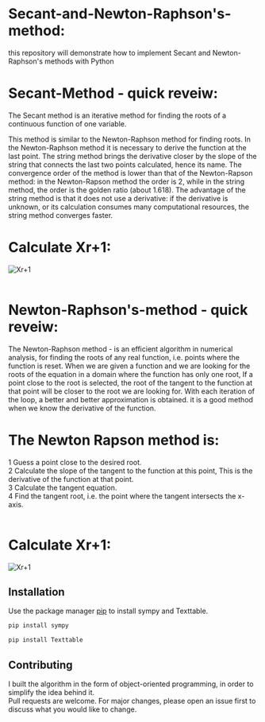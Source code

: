 # Secant-and-Newton-Raphson's-method:
this repository will demonstrate how to implement Secant and Newton-Raphson's methods with Python

# Secant-Method - quick reveiw:
The Secant method is an iterative method for finding the roots of a continuous function of one variable.

This method is similar to the Newton-Raphson method for finding roots. In the Newton-Raphson method it is necessary to derive the function at the last point. The string method brings the derivative closer by the slope of the string that connects the last two points calculated, hence its name. The convergence order of the method is lower than that of the Newton-Rapson method: in the Newton-Rapson method the order is 2, while in the string method, the order is the golden ratio (about 1.618). The advantage of the string method is that it does not use a derivative: if the derivative is unknown, or its calculation consumes many computational resources, the string method converges faster.

# Calculate Xr+1:</br>
![Xr+1](https://i.ibb.co/D1J6p4q/secant.jpg)
</br></br>


# Newton-Raphson's-method - quick reveiw:
The Newton-Raphson method - is an efficient algorithm in numerical analysis, for finding the roots of any real function, i.e. points where the function is reset.
When we are given a function and we are looking for the roots of the equation in a domain where the function has only one root,
If a point close to the root is selected, the root of the tangent to the function at that point will be closer to the root we are looking for.
With each iteration of the loop, a better and better approximation is obtained.
it is a good method when we know the derivative of the function.</br>

# The Newton Rapson method is:
1 Guess a point close to the desired root.</br>
2 Calculate the slope of the tangent to the function at this point,
  This is the derivative of the function at that point.</br>
3 Calculate the tangent equation.</br>
4 Find the tangent root, i.e. the point where the tangent intersects the x-axis.</br></br>

# Calculate Xr+1:</br>
![Xr+1](https://i.ibb.co/zrQw6kC/new.jpg)



## Installation

Use the package manager [pip](https://pip.pypa.io/en/stable/) to install sympy and Texttable.

```bash
pip install sympy
```

```bash
pip install Texttable
```

## Contributing
I built the algorithm in the form of object-oriented programming, in order to simplify the idea behind it. <br/>
Pull requests are welcome. For major changes, please open an issue first to discuss what you would like to change.

